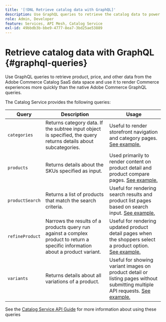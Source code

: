 ```yaml
---
title: '[!DNL Retrieve catalog data with GraphQL]'
description: Use GraphQL queries to retrieve the catalog data to power Commerce experiences.
role: Admin, Developer
feature: Services, API Mesh, Catalog Service
exl-id: 49bbdb3b-bbe9-4777-8ea7-3bd25ae53889
---
```

# Retrieve catalog data with GraphQL {#graphql-queries}

Use  GraphQL queries to retrieve product, price, and other data from the Adobe Commerce Catalog SaaS data space and use it to render Commerce experiences more quickly than the native Adobe Commerce GraphQL queries.

The Catalog Service provides the following queries:

| Query | Description | Usage |
|-------|-------------|-------|
| `categories` | Returns category data. If the subtree input object is specified, the query returns details about subcategories. | Useful to render storefront navigation and category pages. [See example.](https://developer.adobe.com/commerce/webapi/graphql/schema/catalog-service/queries/categories/) |
| `products` | Returns details about the SKUs specified as input. | Used primarily to render content on product detail and product compare pages. [See example.](https://developer.adobe.com/commerce/webapi/graphql/schema/catalog-service/queries/categories/) |
| `productSearch` | Returns a list of products that match the search criteria. | Useful for rendering search results and product list pages based on search input. [See example.](https://developer.adobe.com/commerce/webapi/graphql/schema/catalog-service/queries/products/) |
| `refineProduct` | Narrows the results of a products query run against a complex product to return a specific information about a product variant. | Useful for rendering updated product detail pages when the shoppers select a product option. [See example.](https://developer.adobe.com/commerce/webapi/graphql/schema/catalog-service/queries/refine-product/) |
| `variants` | Returns details about all variations of a product. | Useful for showing variant images on product detail or listing pages without submitting multiple API requests. [See example.](https://developer.adobe.com/commerce/webapi/graphql/schema/catalog-service/queries/product-variants/) |

See the [Catalog Service API Guide](https://developer.adobe.com/commerce/webapi/graphql/schema/catalog-service/) for more information about using these queries
